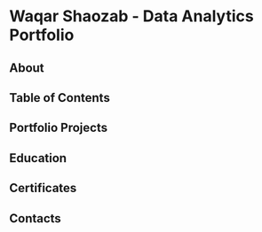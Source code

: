 # Waqar Shaozab - Data Analytics Portfolio
## About
## Table of Contents
## Portfolio Projects
## Education
## Certificates
## Contacts
